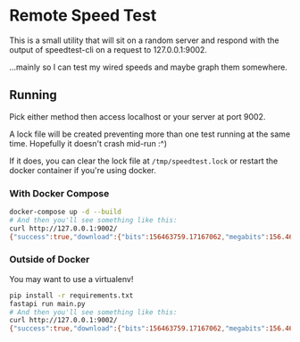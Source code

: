 # Remote Speed Test

This is a small utility that will sit on a random server and respond with the output of speedtest-cli on a request to 127.0.0.1:9002.

...mainly so I can test my wired speeds and maybe graph them somewhere.

## Running

Pick either method then access localhost or your server at port 9002. 

A lock file will be created preventing more than one test running at the same time. Hopefully it doesn't crash mid-run :^)

If it does, you can clear the lock file at `/tmp/speedtest.lock` or restart the docker container if you're using docker.

### With Docker Compose

```bash
docker-compose up -d --build
# And then you'll see something like this:
curl http://127.0.0.1:9002/
{"success":true,"download":{"bits":156463759.17167062,"megabits":156.4637591716706,"bytes":19557969.896458827,"megabytes":19.557969896458825},"upload":{"bits":184543743.55893108,"megabits":184.54374355893108,"bytes":23067967.944866385,"megabytes":23.067967944866385},"ping":6.522}
```

### Outside of Docker

You may want to use a virtualenv!

```bash
pip install -r requirements.txt
fastapi run main.py
# And then you'll see something like this:
curl http://127.0.0.1:9002/
{"success":true,"download":{"bits":156463759.17167062,"megabits":156.4637591716706,"bytes":19557969.896458827,"megabytes":19.557969896458825},"upload":{"bits":184543743.55893108,"megabits":184.54374355893108,"bytes":23067967.944866385,"megabytes":23.067967944866385},"ping":6.522}
```